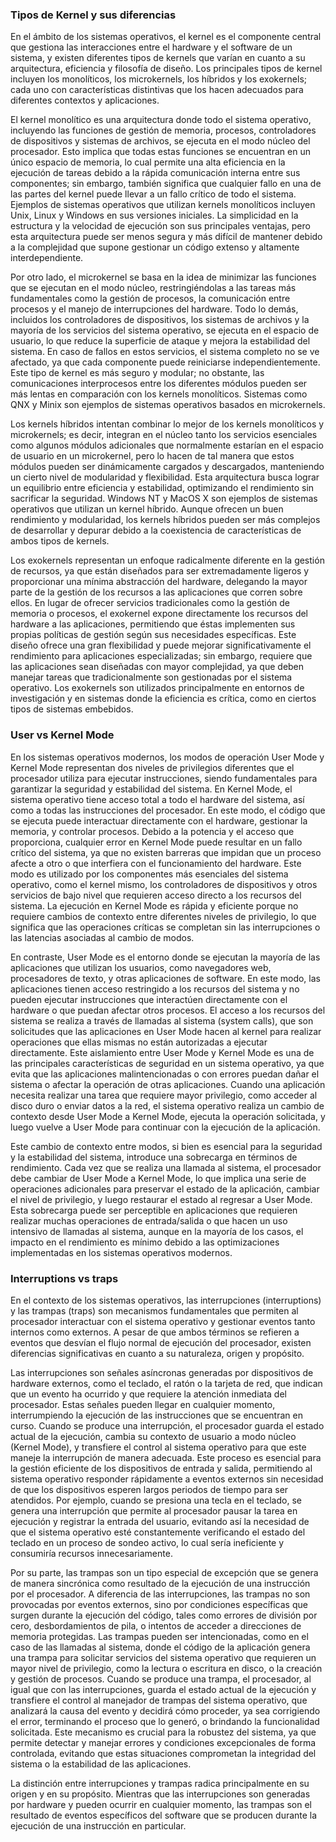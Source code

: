 ### Tipos de Kernel y sus diferencias

En el ámbito de los sistemas operativos, el kernel es el componente central que gestiona las interacciones 
entre el hardware y el software de un sistema, y existen diferentes tipos de kernels que varían en cuanto 
a su arquitectura, eficiencia y filosofía de diseño. Los principales tipos de kernel incluyen los monolíticos, 
los microkernels, los híbridos y los exokernels; cada uno con características distintivas que los hacen adecuados para 
diferentes contextos y aplicaciones.

El kernel monolítico es una arquitectura donde todo el sistema operativo, incluyendo las funciones de gestión de memoria,
procesos, controladores de dispositivos y sistemas de archivos, se ejecuta en el modo núcleo del procesador. Esto implica 
que todas estas funciones se encuentran en un único espacio de memoria, lo cual permite una alta eficiencia en la ejecución 
de tareas debido a la rápida comunicación interna entre sus componentes; sin embargo, también significa que cualquier fallo 
en una de las partes del kernel puede llevar a un fallo crítico de todo el sistema. Ejemplos de sistemas operativos que utilizan 
kernels monolíticos incluyen Unix, Linux y Windows en sus versiones iniciales. La simplicidad en la estructura y la velocidad de 
ejecución son sus principales ventajas, pero esta arquitectura puede ser menos segura y más difícil de mantener debido a la 
complejidad que supone gestionar un código extenso y altamente interdependiente.

Por otro lado, el microkernel se basa en la idea de minimizar las funciones que se ejecutan en el modo núcleo, restringiéndolas a 
las tareas más fundamentales como la gestión de procesos, la comunicación entre procesos y el manejo de interrupciones del hardware. 
Todo lo demás, incluidos los controladores de dispositivos, los sistemas de archivos y la mayoría de los servicios del sistema operativo, 
se ejecuta en el espacio de usuario, lo que reduce la superficie de ataque y mejora la estabilidad del sistema. En caso de fallos en estos 
servicios, el sistema completo no se ve afectado, ya que cada componente puede reiniciarse independientemente. Este tipo de kernel es más 
seguro y modular; no obstante, las comunicaciones interprocesos entre los diferentes módulos pueden ser más lentas en comparación con los 
kernels monolíticos. Sistemas como QNX y Minix son ejemplos de sistemas operativos basados en microkernels.

Los kernels híbridos intentan combinar lo mejor de los kernels monolíticos y microkernels; es decir, integran en el núcleo 
tanto los servicios esenciales como algunos módulos adicionales que normalmente estarían en el espacio de usuario en un microkernel, 
pero lo hacen de tal manera que estos módulos pueden ser dinámicamente cargados y descargados, manteniendo un cierto nivel de modularidad 
y flexibilidad. Esta arquitectura busca lograr un equilibrio entre eficiencia y estabilidad, optimizando el rendimiento sin sacrificar la 
seguridad. Windows NT y MacOS X son ejemplos de sistemas operativos que utilizan un kernel híbrido. Aunque ofrecen un buen rendimiento y 
modularidad, los kernels híbridos pueden ser más complejos de desarrollar y depurar debido a la coexistencia de características de ambos 
tipos de kernels.

Los exokernels representan un enfoque radicalmente diferente en la gestión de recursos, ya que están diseñados para ser extremadamente ligeros 
y proporcionar una mínima abstracción del hardware, delegando la mayor parte de la gestión de los recursos a las aplicaciones que corren sobre ellos. 
En lugar de ofrecer servicios tradicionales como la gestión de memoria o procesos, el exokernel expone directamente los recursos del hardware a las 
aplicaciones, permitiendo que éstas implementen sus propias políticas de gestión según sus necesidades específicas. Este diseño ofrece una gran flexibilidad 
y puede mejorar significativamente el rendimiento para aplicaciones especializadas; sin embargo, requiere que las aplicaciones sean diseñadas con mayor 
complejidad, ya que deben manejar tareas que tradicionalmente son gestionadas por el sistema operativo. Los exokernels son utilizados principalmente en 
entornos de investigación y en sistemas donde la eficiencia es crítica, como en ciertos tipos de sistemas embebidos.

### User vs Kernel Mode

En los sistemas operativos modernos, los modos de operación User Mode y Kernel Mode representan dos niveles de privilegios diferentes que el 
procesador utiliza para ejecutar instrucciones, siendo fundamentales para garantizar la seguridad y estabilidad del sistema. 
En Kernel Mode, el sistema operativo tiene acceso total a todo el hardware del sistema, así como a todas las instrucciones del procesador. 
En este modo, el código que se ejecuta puede interactuar directamente con el hardware, gestionar la memoria, y controlar procesos. 
Debido a la potencia y el acceso que proporciona, cualquier error en Kernel Mode puede resultar en un fallo crítico del sistema, ya que no existen
 barreras que impidan que un proceso afecte a otro o que interfiera con el funcionamiento del hardware. Este modo es utilizado por los componentes 
 más esenciales del sistema operativo, como el kernel mismo, los controladores de dispositivos y otros servicios de bajo nivel que requieren acceso 
 directo a los recursos del sistema. La ejecución en Kernel Mode es rápida y eficiente porque no requiere cambios de contexto entre diferentes niveles de 
 privilegio, lo que significa que las operaciones críticas se completan sin las interrupciones o las latencias asociadas al cambio de modos.

En contraste, User Mode es el entorno donde se ejecutan la mayoría de las aplicaciones que utilizan los usuarios, como navegadores web, procesadores de 
texto, y otras aplicaciones de software. En este modo, las aplicaciones tienen acceso restringido a los recursos del sistema y no pueden ejecutar 
instrucciones que interactúen directamente con el hardware o que puedan afectar otros procesos. El acceso a los recursos del sistema se realiza a través 
de llamadas al sistema (system calls), que son solicitudes que las aplicaciones en User Mode hacen al kernel para realizar operaciones que ellas mismas 
no están autorizadas a ejecutar directamente. Este aislamiento entre User Mode y Kernel Mode es una de las principales características de seguridad en 
un sistema operativo, ya que evita que las aplicaciones malintencionadas o con errores puedan dañar el sistema o afectar la operación de otras aplicaciones.
Cuando una aplicación necesita realizar una tarea que requiere mayor privilegio, como acceder al disco duro o enviar datos a la red, el sistema operativo 
realiza un cambio de contexto desde User Mode a Kernel Mode, ejecuta la operación solicitada, y luego vuelve a User Mode para continuar con la ejecución de la aplicación.

Este cambio de contexto entre modos, si bien es esencial para la seguridad y la estabilidad del sistema, introduce una sobrecarga en términos de rendimiento. 
Cada vez que se realiza una llamada al sistema, el procesador debe cambiar de User Mode a Kernel Mode, lo que implica una serie de operaciones adicionales para 
preservar el estado de la aplicación, cambiar el nivel de privilegio, y luego restaurar el estado al regresar a User Mode. Esta sobrecarga puede ser perceptible 
en aplicaciones que requieren realizar muchas operaciones de entrada/salida o que hacen un uso intensivo de llamadas al sistema, aunque en la mayoría de los casos, 
el impacto en el rendimiento es mínimo debido a las optimizaciones implementadas en los sistemas operativos modernos.

### Interruptions vs traps

En el contexto de los sistemas operativos, las interrupciones (interruptions) y las trampas (traps) son mecanismos fundamentales que permiten al procesador 
interactuar con el sistema operativo y gestionar eventos tanto internos como externos. A pesar de que ambos términos se refieren a eventos que desvían el 
flujo normal de ejecución del procesador, existen diferencias significativas en cuanto a su naturaleza, origen y propósito.

Las interrupciones son señales asíncronas generadas por dispositivos de hardware externos, como el teclado, el ratón o la tarjeta de red, que indican que 
un evento ha ocurrido y que requiere la atención inmediata del procesador. Estas señales pueden llegar en cualquier momento, interrumpiendo la ejecución de 
las instrucciones que se encuentran en curso. Cuando se produce una interrupción, el procesador guarda el estado actual de la ejecución, cambia su contexto 
de usuario a modo núcleo (Kernel Mode), y transfiere el control al sistema operativo para que este maneje la interrupción de manera adecuada. Este proceso es 
esencial para la gestión eficiente de los dispositivos de entrada y salida, permitiendo al sistema operativo responder rápidamente a eventos externos sin 
necesidad de que los dispositivos esperen largos periodos de tiempo para ser atendidos. Por ejemplo, cuando se presiona una tecla en el teclado, se genera 
una interrupción que permite al procesador pausar la tarea en ejecución y registrar la entrada del usuario, evitando así la necesidad de que el sistema 
operativo esté constantemente verificando el estado del teclado en un proceso de sondeo activo, lo cual sería ineficiente y consumiría recursos innecesariamente.

Por su parte, las trampas son un tipo especial de excepción que se genera de manera sincrónica como resultado de la ejecución de una instrucción por el procesador. 
A diferencia de las interrupciones, las trampas no son provocadas por eventos externos, sino por condiciones específicas que surgen durante la ejecución del código, 
tales como errores de división por cero, desbordamientos de pila, o intentos de acceder a direcciones de memoria protegidas. Las trampas pueden ser intencionadas, 
como en el caso de las llamadas al sistema, donde el código de la aplicación genera una trampa para solicitar servicios del sistema operativo que requieren un mayor 
nivel de privilegio, como la lectura o escritura en disco, o la creación y gestión de procesos. Cuando se produce una trampa, el procesador, al igual que con las 
interrupciones, guarda el estado actual de la ejecución y transfiere el control al manejador de trampas del sistema operativo, que analizará la causa del evento y 
decidirá cómo proceder, ya sea corrigiendo el error, terminando el proceso que lo generó, o brindando la funcionalidad solicitada. Este mecanismo es crucial para la 
robustez del sistema, ya que permite detectar y manejar errores y condiciones excepcionales de forma controlada, evitando que estas situaciones comprometan la 
integridad del sistema o la estabilidad de las aplicaciones.

La distinción entre interrupciones y trampas radica principalmente en su origen y en su propósito. Mientras que las interrupciones son generadas por hardware y pueden 
ocurrir en cualquier momento, las trampas son el resultado de eventos específicos del software que se producen durante la ejecución de una instrucción en particular. 